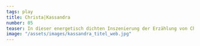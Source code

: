 ```yaml
---
tags: play
title: Christa|Kassandra
number: 05
teaser: In dieser energetisch dichten Inszenierung der Erzählung von Christa Wolf tritt Kassandra erschreckend gegenwärtig auf. Sie sieht eine Gesellschaft, die von außen wie von innen zerrissen wird, verfolgt, wie ihre Mitmenschen sich von der Angst beherrschen lassen und als Gefangene des Gewohnten das Notwendige vermeiden, und sie erkennt die Zerbrechlichkeit einer Welt, die sich selbst zugrunde richtet. Doch ihre warnende Stimme bleibt ungehört.
image: "/assets/images/kassandra_titel_web.jpg"
---
```

